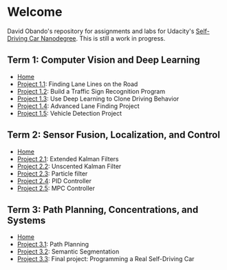 # Welcome
David Obando's repository for assignments and labs for Udacity's [Self-Driving Car Nanodegree](https://udacity.com/drive). This is still a work in progress.

## Term 1: Computer Vision and Deep Learning
  - [Home](./Term1/)
  - [Project 1.1](./Term1/Project1/): Finding Lane Lines on the Road
  - [Project 1.2](./Term1/Project2/): Build a Traffic Sign Recognition Program
  - [Project 1.3](./Term1/Project3/): Use Deep Learning to Clone Driving Behavior
  - [Project 1.4](./Term1/Project4/): Advanced Lane Finding Project
  - [Project 1.5](./Term1/Project5/): Vehicle Detection Project

## Term 2: Sensor Fusion, Localization, and Control
  - [Home](./Term2/)
  - [Project 2.1](./Term2/Project1/): Extended Kalman Filters
  - [Project 2.2](./Term2/Project2/): Unscented Kalman Filter
  - [Project 2.3](./Term2/Project3/): Particle filter
  - [Project 2.4](./Term2/Project4/): PID Controller
  - [Project 2.5](./Term2/Project5/): MPC Controller

## Term 3: Path Planning, Concentrations, and Systems
  - [Home](./Term3/)
  - [Project 3.1](./Term3/Project1/): Path Planning
  - [Project 3.2](./Term3/Project2/): Semantic Segmentation
  - [Project 3.3](./Term3/Project3/): Final project: Programming a Real Self-Driving Car
